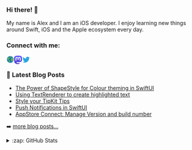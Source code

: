 ### Hi there! 👋

My name is Alex and I am an iOS developer. I enjoy learning new things around Swift, iOS and the Apple ecosystem every day.

### Connect with me:

<a href="https://alexanderweiss.dev">
  <img align="left" alt="Alexander Weiß | Homepage" width="20px" src="https://raw.githubusercontent.com/alexanderwe/alexanderwe/master/assets/globe.svg" />
</a>
<a href="https://mastodon.online/@alexanderwe">
  <img align="left" alt="Alexander Weiß | Mastodon" width="21px" src="https://raw.githubusercontent.com/alexanderwe/alexanderwe/master/assets/mastodon.svg" />
</a>
<a href="https://twitter.com/_al_we">
  <img align="left" alt="Alexander Weiß | Twitter" width="21px" src="https://raw.githubusercontent.com/alexanderwe/alexanderwe/master/assets/twitter.svg" />
</a>

<br />

### 📕 Latest Blog Posts

<!-- BLOG-POST-LIST:START -->
- [The Power of ShapeStyle for Colour theming in SwiftUI](https://alexanderweiss.dev2024-12-27-the-power-of-shapestyle-for-colour-theming-in-swiftui)
- [Using TextRenderer to create highlighted text](https://alexanderweiss.dev2024-06-24-using-textrenderer-to-create-highlighted-text)
- [Style your TipKit Tips](https://alexanderweiss.dev2023-09-16-style-your-tipkit-tips)
- [Push Notifications in SwiftUI](https://alexanderweiss.dev2023-08-13-push-notification-in-swiftui)
- [AppStore Connect: Manage Version and build number](https://alexanderweiss.dev2023-07-04-appstore-connect-manage-app-version-and-build-number)
<!-- BLOG-POST-LIST:END -->

➡️ [more blog posts...](https://alexanderweiss.dev/blog)

<details>
  <summary>:zap: GitHub Stats</summary>

  <img align="left" alt="Alexander Weiß's GitHub Stats" src="https://github-readme-stats.vercel.app/api?username=alexanderwe" />

</details>
